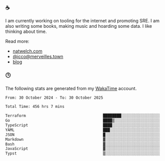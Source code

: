 ### ☕

I am currently working on tooling for the internet and promoting SRE. I am also writing some books, making music and hoarding some data. I like thinking about time.

Read more:

 - [natwelch.com](https://natwelch.com)
 - [@icco@merveilles.town](https://merveilles.town/@icco)
 - [blog](https://writing.natwelch.com)

### 🕒

The following stats are generated from my [WakaTime](https://wakatime.com/@icco) account.

<!--START_SECTION:waka-->

```txt
From: 30 October 2024 - To: 30 October 2025

Total Time: 456 hrs 7 mins

Terraform                                  ████████░░░░░░░░░░░░░░░░░   31.64 %
Go                                         ████▒░░░░░░░░░░░░░░░░░░░░   16.77 %
TypeScript                                 ████░░░░░░░░░░░░░░░░░░░░░   15.85 %
YAML                                       ███░░░░░░░░░░░░░░░░░░░░░░   11.95 %
JSON                                       █░░░░░░░░░░░░░░░░░░░░░░░░   03.82 %
Markdown                                   ▓░░░░░░░░░░░░░░░░░░░░░░░░   02.66 %
Bash                                       ▓░░░░░░░░░░░░░░░░░░░░░░░░   02.64 %
JavaScript                                 ▓░░░░░░░░░░░░░░░░░░░░░░░░   02.08 %
Typst                                      ▒░░░░░░░░░░░░░░░░░░░░░░░░   01.52 %
```

<!--END_SECTION:waka-->
